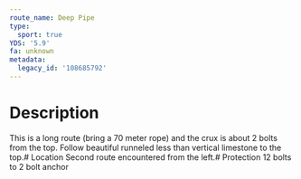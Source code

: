 ```yaml
---
route_name: Deep Pipe
type:
  sport: true
YDS: '5.9'
fa: unknown
metadata:
  legacy_id: '108685792'
---
```

# Description
This is a long route (bring a 70 meter rope) and the crux is about 2 bolts from the top. Follow beautiful runneled less than vertical limestone to the top.# Location
Second route encountered from the left.# Protection
12 bolts to 2 bolt anchor